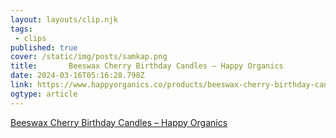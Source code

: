 ```yaml
---
layout: layouts/clip.njk 
tags:
 - clips 
published: true 
cover: /static/img/posts/samkap.png 
title:       Beeswax Cherry Birthday Candles – Happy Organics 
date: 2024-03-16T05:16:28.798Z 
link: https://www.happyorganics.co/products/beeswax-cherry-birthday-candles 
ogtype: article 
---
```

[      Beeswax Cherry Birthday Candles – Happy Organics](https://www.happyorganics.co/products/beeswax-cherry-birthday-candles) 
